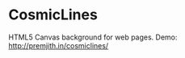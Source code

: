 CosmicLines
===========

HTML5 Canvas background for web pages. Demo: http://premjith.in/cosmiclines/
